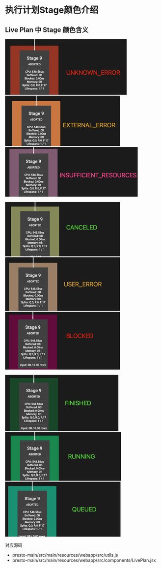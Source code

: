 # 执行计划Stage颜色介绍

## Live Plan 中 Stage 颜色含义

![](vx_images/114214185463339.png) ![](vx_images/521364207707988.png) ![](vx_images/107021056234868.png)

![](vx_images/497221277511829.png) ![](vx_images/162124739907155.png) ![](vx_images/417203007575711.png)

![](vx_images/6184102006630.png) ![](vx_images/204803381711407.png) ![](vx_images/412992369101981.png)

对应源码

- presto-main/src/main/resources/webapp/src/utils.js
- presto-main/src/main/resources/webapp/src/components/LivePlan.jsx

